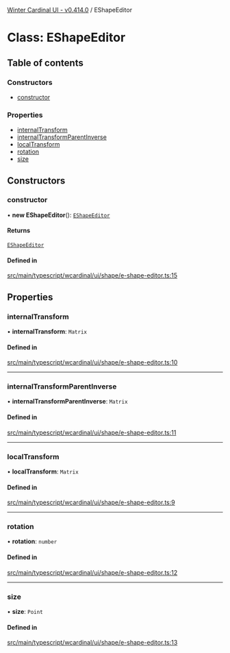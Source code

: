 [Winter Cardinal UI - v0.414.0](../index.md) / EShapeEditor

# Class: EShapeEditor

## Table of contents

### Constructors

- [constructor](EShapeEditor.md#constructor)

### Properties

- [internalTransform](EShapeEditor.md#internaltransform)
- [internalTransformParentInverse](EShapeEditor.md#internaltransformparentinverse)
- [localTransform](EShapeEditor.md#localtransform)
- [rotation](EShapeEditor.md#rotation)
- [size](EShapeEditor.md#size)

## Constructors

### constructor

• **new EShapeEditor**(): [`EShapeEditor`](EShapeEditor.md)

#### Returns

[`EShapeEditor`](EShapeEditor.md)

#### Defined in

[src/main/typescript/wcardinal/ui/shape/e-shape-editor.ts:15](https://github.com/winter-cardinal/winter-cardinal-ui/blob/v0.414.0/src/main/typescript/wcardinal/ui/shape/e-shape-editor.ts#L15)

## Properties

### internalTransform

• **internalTransform**: `Matrix`

#### Defined in

[src/main/typescript/wcardinal/ui/shape/e-shape-editor.ts:10](https://github.com/winter-cardinal/winter-cardinal-ui/blob/v0.414.0/src/main/typescript/wcardinal/ui/shape/e-shape-editor.ts#L10)

___

### internalTransformParentInverse

• **internalTransformParentInverse**: `Matrix`

#### Defined in

[src/main/typescript/wcardinal/ui/shape/e-shape-editor.ts:11](https://github.com/winter-cardinal/winter-cardinal-ui/blob/v0.414.0/src/main/typescript/wcardinal/ui/shape/e-shape-editor.ts#L11)

___

### localTransform

• **localTransform**: `Matrix`

#### Defined in

[src/main/typescript/wcardinal/ui/shape/e-shape-editor.ts:9](https://github.com/winter-cardinal/winter-cardinal-ui/blob/v0.414.0/src/main/typescript/wcardinal/ui/shape/e-shape-editor.ts#L9)

___

### rotation

• **rotation**: `number`

#### Defined in

[src/main/typescript/wcardinal/ui/shape/e-shape-editor.ts:12](https://github.com/winter-cardinal/winter-cardinal-ui/blob/v0.414.0/src/main/typescript/wcardinal/ui/shape/e-shape-editor.ts#L12)

___

### size

• **size**: `Point`

#### Defined in

[src/main/typescript/wcardinal/ui/shape/e-shape-editor.ts:13](https://github.com/winter-cardinal/winter-cardinal-ui/blob/v0.414.0/src/main/typescript/wcardinal/ui/shape/e-shape-editor.ts#L13)
